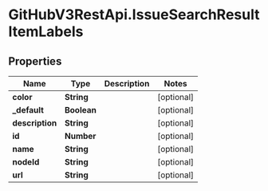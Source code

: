 # GitHubV3RestApi.IssueSearchResultItemLabels

## Properties

Name | Type | Description | Notes
------------ | ------------- | ------------- | -------------
**color** | **String** |  | [optional] 
**_default** | **Boolean** |  | [optional] 
**description** | **String** |  | [optional] 
**id** | **Number** |  | [optional] 
**name** | **String** |  | [optional] 
**nodeId** | **String** |  | [optional] 
**url** | **String** |  | [optional] 


